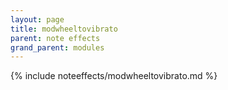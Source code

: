 ```yaml
---
layout: page
title: modwheeltovibrato
parent: note effects
grand_parent: modules
---
```


{% include noteeffects/modwheeltovibrato.md %}

